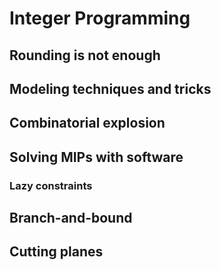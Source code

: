 # Integer Programming

## Rounding is not enough

## Modeling techniques and tricks

## Combinatorial explosion

## Solving MIPs with software

### Lazy constraints

## Branch-and-bound

## Cutting planes
